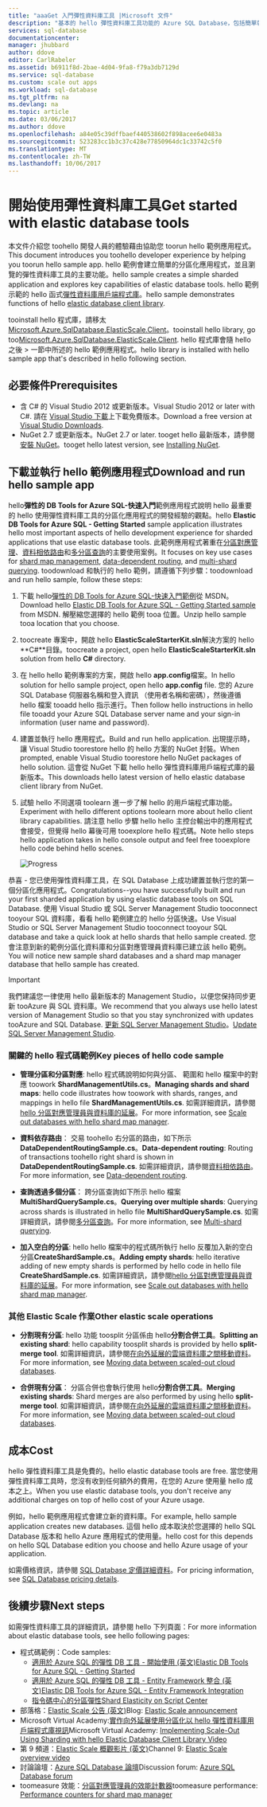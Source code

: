 ```yaml
---
title: "aaaGet 入門彈性資料庫工具 |Microsoft 文件"
description: "基本的 hello 彈性資料庫工具功能的 Azure SQL Database，包括簡單執行範例應用程式的詳細說明。"
services: sql-database
documentationcenter: 
manager: jhubbard
author: ddove
editor: CarlRabeler
ms.assetid: b6911f8d-2bae-4d04-9fa8-f79a3db7129d
ms.service: sql-database
ms.custom: scale out apps
ms.workload: sql-database
ms.tgt_pltfrm: na
ms.devlang: na
ms.topic: article
ms.date: 03/06/2017
ms.author: ddove
ms.openlocfilehash: a84e05c39dffbaef440538602f898acee6e0483a
ms.sourcegitcommit: 523283cc1b3c37c428e77850964dc1c33742c5f0
ms.translationtype: MT
ms.contentlocale: zh-TW
ms.lasthandoff: 10/06/2017
---
```

# <a name="get-started-with-elastic-database-tools"></a><span data-ttu-id="b555d-103">開始使用彈性資料庫工具</span><span class="sxs-lookup"><span data-stu-id="b555d-103">Get started with elastic database tools</span></span>
<span data-ttu-id="b555d-104">本文件介紹您 toohello 開發人員的體驗藉由協助您 toorun hello 範例應用程式。</span><span class="sxs-lookup"><span data-stu-id="b555d-104">This document introduces you toohello developer experience by helping you toorun hello sample app.</span></span> <span data-ttu-id="b555d-105">hello 範例會建立簡單的分區化應用程式，並且瀏覽的彈性資料庫工具的主要功能。</span><span class="sxs-lookup"><span data-stu-id="b555d-105">hello sample creates a simple sharded application and explores key capabilities of elastic database tools.</span></span> <span data-ttu-id="b555d-106">hello 範例示範的 hello 函式[彈性資料庫用戶端程式庫](sql-database-elastic-database-client-library.md)。</span><span class="sxs-lookup"><span data-stu-id="b555d-106">hello sample demonstrates functions of hello [elastic database client library](sql-database-elastic-database-client-library.md).</span></span>

<span data-ttu-id="b555d-107">tooinstall hello 程式庫，請移太[Microsoft.Azure.SqlDatabase.ElasticScale.Client](https://www.nuget.org/packages/Microsoft.Azure.SqlDatabase.ElasticScale.Client/)。</span><span class="sxs-lookup"><span data-stu-id="b555d-107">tooinstall hello library, go too[Microsoft.Azure.SqlDatabase.ElasticScale.Client](https://www.nuget.org/packages/Microsoft.Azure.SqlDatabase.ElasticScale.Client/).</span></span> <span data-ttu-id="b555d-108">hello 程式庫會隨 hello 之後 > 一節中所述的 hello 範例應用程式。</span><span class="sxs-lookup"><span data-stu-id="b555d-108">hello library is installed with hello sample app that's described in hello following section.</span></span>

## <a name="prerequisites"></a><span data-ttu-id="b555d-109">必要條件</span><span class="sxs-lookup"><span data-stu-id="b555d-109">Prerequisites</span></span>
* <span data-ttu-id="b555d-110">含 C# 的 Visual Studio 2012 或更新版本。</span><span class="sxs-lookup"><span data-stu-id="b555d-110">Visual Studio 2012 or later with C#.</span></span> <span data-ttu-id="b555d-111">請在 [Visual Studio 下載](http://www.visualstudio.com/downloads/download-visual-studio-vs.aspx)上下載免費版本。</span><span class="sxs-lookup"><span data-stu-id="b555d-111">Download a free version at [Visual Studio Downloads](http://www.visualstudio.com/downloads/download-visual-studio-vs.aspx).</span></span>
* <span data-ttu-id="b555d-112">NuGet 2.7 或更新版本。</span><span class="sxs-lookup"><span data-stu-id="b555d-112">NuGet 2.7 or later.</span></span> <span data-ttu-id="b555d-113">tooget hello 最新版本，請參閱[安裝 NuGet](http://docs.nuget.org/docs/start-here/installing-nuget)。</span><span class="sxs-lookup"><span data-stu-id="b555d-113">tooget hello latest version, see [Installing NuGet](http://docs.nuget.org/docs/start-here/installing-nuget).</span></span>

## <a name="download-and-run-hello-sample-app"></a><span data-ttu-id="b555d-114">下載並執行 hello 範例應用程式</span><span class="sxs-lookup"><span data-stu-id="b555d-114">Download and run hello sample app</span></span>
<span data-ttu-id="b555d-115">hello**彈性的 DB Tools for Azure SQL-快速入門**範例應用程式說明 hello 最重要的 hello 使用彈性資料庫工具的分區化應用程式的開發經驗的觀點。</span><span class="sxs-lookup"><span data-stu-id="b555d-115">hello **Elastic DB Tools for Azure SQL - Getting Started** sample application illustrates hello most important aspects of hello development experience for sharded applications that use elastic database tools.</span></span> <span data-ttu-id="b555d-116">此範例應用程式著重在[分區對應管理](sql-database-elastic-scale-shard-map-management.md)、[資料相依路由](sql-database-elastic-scale-data-dependent-routing.md)和[多分區查詢](sql-database-elastic-scale-multishard-querying.md)的主要使用案例。</span><span class="sxs-lookup"><span data-stu-id="b555d-116">It focuses on key use cases for [shard map management](sql-database-elastic-scale-shard-map-management.md), [data-dependent routing](sql-database-elastic-scale-data-dependent-routing.md), and [multi-shard querying](sql-database-elastic-scale-multishard-querying.md).</span></span> <span data-ttu-id="b555d-117">toodownload 和執行的 hello 範例，請遵循下列步驟：</span><span class="sxs-lookup"><span data-stu-id="b555d-117">toodownload and run hello sample, follow these steps:</span></span> 

1. <span data-ttu-id="b555d-118">下載 hello[彈性的 DB Tools for Azure SQL-快速入門範例](https://code.msdn.microsoft.com/windowsapps/Elastic-Scale-with-Azure-a80d8dc6)從 MSDN。</span><span class="sxs-lookup"><span data-stu-id="b555d-118">Download hello [Elastic DB Tools for Azure SQL - Getting Started sample](https://code.msdn.microsoft.com/windowsapps/Elastic-Scale-with-Azure-a80d8dc6) from MSDN.</span></span> <span data-ttu-id="b555d-119">解壓縮您選擇的 hello 範例 tooa 位置。</span><span class="sxs-lookup"><span data-stu-id="b555d-119">Unzip hello sample tooa location that you choose.</span></span>

2. <span data-ttu-id="b555d-120">toocreate 專案中，開啟 hello **ElasticScaleStarterKit.sln**解決方案的 hello **C#**目錄。</span><span class="sxs-lookup"><span data-stu-id="b555d-120">toocreate a project, open hello **ElasticScaleStarterKit.sln** solution from hello **C#** directory.</span></span>

3. <span data-ttu-id="b555d-121">在 hello hello 範例專案的方案，開啟 hello **app.config**檔案。</span><span class="sxs-lookup"><span data-stu-id="b555d-121">In hello solution for hello sample project, open hello **app.config** file.</span></span> <span data-ttu-id="b555d-122">您的 Azure SQL Database 伺服器名稱和登入資訊 （使用者名稱和密碼），然後遵循 hello 檔案 tooadd hello 指示進行。</span><span class="sxs-lookup"><span data-stu-id="b555d-122">Then follow hello instructions in hello file tooadd your Azure SQL Database server name and your sign-in information (user name and password).</span></span>

4. <span data-ttu-id="b555d-123">建置並執行 hello 應用程式。</span><span class="sxs-lookup"><span data-stu-id="b555d-123">Build and run hello application.</span></span> <span data-ttu-id="b555d-124">出現提示時，讓 Visual Studio toorestore hello 的 hello 方案的 NuGet 封裝。</span><span class="sxs-lookup"><span data-stu-id="b555d-124">When prompted, enable Visual Studio toorestore hello NuGet packages of hello solution.</span></span> <span data-ttu-id="b555d-125">這會從 NuGet 下載 hello hello 彈性資料庫用戶端程式庫的最新版本。</span><span class="sxs-lookup"><span data-stu-id="b555d-125">This downloads hello latest version of hello elastic database client library from NuGet.</span></span>

5. <span data-ttu-id="b555d-126">試驗 hello 不同選項 toolearn 進一步了解 hello 的用戶端程式庫功能。</span><span class="sxs-lookup"><span data-stu-id="b555d-126">Experiment with hello different options toolearn more about hello client library capabilities.</span></span> <span data-ttu-id="b555d-127">請注意 hello 步驟 hello hello 主控台輸出中的應用程式會接受，但覺得 hello 幕後可用 tooexplore hello 程式碼。</span><span class="sxs-lookup"><span data-stu-id="b555d-127">Note hello steps hello application takes in hello console output and feel free tooexplore hello code behind hello scenes.</span></span>
   
    ![Progress][4]

<span data-ttu-id="b555d-129">恭喜 - 您已使用彈性資料庫工具，在 SQL Database 上成功建置並執行您的第一個分區化應用程式。</span><span class="sxs-lookup"><span data-stu-id="b555d-129">Congratulations--you have successfully built and run your first sharded application by using elastic database tools on SQL Database.</span></span> <span data-ttu-id="b555d-130">使用 Visual Studio 或 SQL Server Management Studio tooconnect tooyour SQL 資料庫，看看 hello 範例建立的 hello 分區快速。</span><span class="sxs-lookup"><span data-stu-id="b555d-130">Use Visual Studio or SQL Server Management Studio tooconnect tooyour SQL database and take a quick look at hello shards that hello sample created.</span></span> <span data-ttu-id="b555d-131">您會注意到新的範例分區化資料庫和分區對應管理員資料庫已建立該 hello 範例。</span><span class="sxs-lookup"><span data-stu-id="b555d-131">You will notice new sample shard databases and a shard map manager database that hello sample has created.</span></span>

> [!IMPORTANT]
> <span data-ttu-id="b555d-132">我們建議您一律使用 hello 最新版本的 Management Studio，以便您保持同步更新 tooAzure 與 SQL 資料庫。</span><span class="sxs-lookup"><span data-stu-id="b555d-132">We recommend that you always use hello latest version of Management Studio so that you stay synchronized with updates tooAzure and SQL Database.</span></span> <span data-ttu-id="b555d-133">[更新 SQL Server Management Studio](https://msdn.microsoft.com/library/mt238290.aspx)。</span><span class="sxs-lookup"><span data-stu-id="b555d-133">[Update SQL Server Management Studio](https://msdn.microsoft.com/library/mt238290.aspx).</span></span>
> 
> 

### <a name="key-pieces-of-hello-code-sample"></a><span data-ttu-id="b555d-134">關鍵的 hello 程式碼範例</span><span class="sxs-lookup"><span data-stu-id="b555d-134">Key pieces of hello code sample</span></span>
* <span data-ttu-id="b555d-135">**管理分區和分區對應**: hello 程式碼說明如何與分區、 範圍和 hello 檔案中的對應 toowork **ShardManagementUtils.cs**。</span><span class="sxs-lookup"><span data-stu-id="b555d-135">**Managing shards and shard maps**: hello code illustrates how toowork with shards, ranges, and mappings in hello file **ShardManagementUtils.cs**.</span></span> <span data-ttu-id="b555d-136">如需詳細資訊，請參閱[hello 分區對應管理員與資料庫的延展](http://go.microsoft.com/?linkid=9862595)。</span><span class="sxs-lookup"><span data-stu-id="b555d-136">For more information, see [Scale out databases with hello shard map manager](http://go.microsoft.com/?linkid=9862595).</span></span>  

* <span data-ttu-id="b555d-137">**資料依存路由**： 交易 toohello 右分區的路由，如下所示**DataDependentRoutingSample.cs**。</span><span class="sxs-lookup"><span data-stu-id="b555d-137">**Data-dependent routing**: Routing of transactions toohello right shard is shown in **DataDependentRoutingSample.cs**.</span></span> <span data-ttu-id="b555d-138">如需詳細資訊，請參閱[資料相依路由](http://go.microsoft.com/?linkid=9862596)。</span><span class="sxs-lookup"><span data-stu-id="b555d-138">For more information, see [Data-dependent routing](http://go.microsoft.com/?linkid=9862596).</span></span> 

* <span data-ttu-id="b555d-139">**查詢透過多個分區**： 跨分區查詢如下所示 hello 檔案**MultiShardQuerySample.cs**。</span><span class="sxs-lookup"><span data-stu-id="b555d-139">**Querying over multiple shards**: Querying across shards is illustrated in hello file **MultiShardQuerySample.cs**.</span></span> <span data-ttu-id="b555d-140">如需詳細資訊，請參閱[多分區查詢](http://go.microsoft.com/?linkid=9862597)。</span><span class="sxs-lookup"><span data-stu-id="b555d-140">For more information, see [Multi-shard querying](http://go.microsoft.com/?linkid=9862597).</span></span>

* <span data-ttu-id="b555d-141">**加入空白的分區**: hello hello 檔案中的程式碼所執行 hello 反覆加入新的空白分區**CreateShardSample.cs**。</span><span class="sxs-lookup"><span data-stu-id="b555d-141">**Adding empty shards**: hello iterative adding of new empty shards is performed by hello code in hello file **CreateShardSample.cs**.</span></span> <span data-ttu-id="b555d-142">如需詳細資訊，請參閱[hello 分區對應管理員與資料庫的延展](http://go.microsoft.com/?linkid=9862595)。</span><span class="sxs-lookup"><span data-stu-id="b555d-142">For more information, see [Scale out databases with hello shard map manager](http://go.microsoft.com/?linkid=9862595).</span></span>

### <a name="other-elastic-scale-operations"></a><span data-ttu-id="b555d-143">其他 Elastic Scale 作業</span><span class="sxs-lookup"><span data-stu-id="b555d-143">Other elastic scale operations</span></span>
* <span data-ttu-id="b555d-144">**分割現有分區**: hello 功能 toosplit 分區係由 hello**分割合併工具**。</span><span class="sxs-lookup"><span data-stu-id="b555d-144">**Splitting an existing shard**: hello capability toosplit shards is provided by hello **split-merge tool**.</span></span> <span data-ttu-id="b555d-145">如需詳細資訊，請參閱[在向外延展的雲端資料庫之間移動資料](sql-database-elastic-scale-overview-split-and-merge.md)。</span><span class="sxs-lookup"><span data-stu-id="b555d-145">For more information, see [Moving data between scaled-out cloud databases](sql-database-elastic-scale-overview-split-and-merge.md).</span></span>

* <span data-ttu-id="b555d-146">**合併現有分區**： 分區合併也會執行使用 hello**分割合併工具**。</span><span class="sxs-lookup"><span data-stu-id="b555d-146">**Merging existing shards**: Shard merges are also performed by using hello **split-merge tool**.</span></span> <span data-ttu-id="b555d-147">如需詳細資訊，請參閱[在向外延展的雲端資料庫之間移動資料](sql-database-elastic-scale-overview-split-and-merge.md)。</span><span class="sxs-lookup"><span data-stu-id="b555d-147">For more information, see [Moving data between scaled-out cloud databases](sql-database-elastic-scale-overview-split-and-merge.md).</span></span>   

## <a name="cost"></a><span data-ttu-id="b555d-148">成本</span><span class="sxs-lookup"><span data-stu-id="b555d-148">Cost</span></span>
<span data-ttu-id="b555d-149">hello 彈性資料庫工具是免費的。</span><span class="sxs-lookup"><span data-stu-id="b555d-149">hello elastic database tools are free.</span></span> <span data-ttu-id="b555d-150">當您使用彈性資料庫工具時，您沒有收到任何額外的費用，在您的 Azure 使用量 hello 成本之上。</span><span class="sxs-lookup"><span data-stu-id="b555d-150">When you use elastic database tools, you don't receive any additional charges on top of hello cost of your Azure usage.</span></span> 

<span data-ttu-id="b555d-151">例如，hello 範例應用程式會建立新的資料庫。</span><span class="sxs-lookup"><span data-stu-id="b555d-151">For example, hello sample application creates new databases.</span></span> <span data-ttu-id="b555d-152">這個 hello 成本取決於您選擇的 hello SQL Database 版本和 hello Azure 應用程式的使用量。</span><span class="sxs-lookup"><span data-stu-id="b555d-152">hello cost for this depends on hello SQL Database edition you choose and hello Azure usage of your application.</span></span>

<span data-ttu-id="b555d-153">如需價格資訊，請參閱 [SQL Database 定價詳細資料](https://azure.microsoft.com/pricing/details/sql-database/)。</span><span class="sxs-lookup"><span data-stu-id="b555d-153">For pricing information, see [SQL Database pricing details](https://azure.microsoft.com/pricing/details/sql-database/).</span></span>

## <a name="next-steps"></a><span data-ttu-id="b555d-154">後續步驟</span><span class="sxs-lookup"><span data-stu-id="b555d-154">Next steps</span></span>
<span data-ttu-id="b555d-155">如需彈性資料庫工具的詳細資訊，請參閱 hello 下列頁面：</span><span class="sxs-lookup"><span data-stu-id="b555d-155">For more information about elastic database tools, see hello following pages:</span></span>

* <span data-ttu-id="b555d-156">程式碼範例：</span><span class="sxs-lookup"><span data-stu-id="b555d-156">Code samples:</span></span> 
  * [<span data-ttu-id="b555d-157">適用於 Azure SQL 的彈性 DB 工具 - 開始使用 (英文)</span><span class="sxs-lookup"><span data-stu-id="b555d-157">Elastic DB Tools for Azure SQL - Getting Started</span></span>](http://code.msdn.microsoft.com/Elastic-Scale-with-Azure-a80d8dc6?SRC=VSIDE)
  * [<span data-ttu-id="b555d-158">適用於 Azure SQL 的彈性 DB 工具 - Entity Framework 整合 (英文)</span><span class="sxs-lookup"><span data-stu-id="b555d-158">Elastic DB Tools for Azure SQL - Entity Framework Integration</span></span>](http://code.msdn.microsoft.com/Elastic-Scale-with-Azure-bae904ba?SRC=VSIDE)
  * [<span data-ttu-id="b555d-159">指令碼中心的分區彈性</span><span class="sxs-lookup"><span data-stu-id="b555d-159">Shard Elasticity on Script Center</span></span>](https://gallery.technet.microsoft.com/scriptcenter/Elastic-Scale-Shard-c9530cbe)
* <span data-ttu-id="b555d-160">部落格：[Elastic Scale 公告 (英文)](https://azure.microsoft.com/blog/2014/10/02/introducing-elastic-scale-preview-for-azure-sql-database/)</span><span class="sxs-lookup"><span data-stu-id="b555d-160">Blog: [Elastic Scale announcement](https://azure.microsoft.com/blog/2014/10/02/introducing-elastic-scale-preview-for-azure-sql-database/)</span></span>
* <span data-ttu-id="b555d-161">Microsoft Virtual Academy:[實作向外延展使用分區化以 hello 彈性資料庫用戶端程式庫視訊](https://mva.microsoft.com/training-courses/elastic-database-capabilities-with-azure-sql-db-16554?l=lWyQhF1fC_6306218965)</span><span class="sxs-lookup"><span data-stu-id="b555d-161">Microsoft Virtual Academy: [Implementing Scale-Out Using Sharding with hello Elastic Database Client Library Video](https://mva.microsoft.com/training-courses/elastic-database-capabilities-with-azure-sql-db-16554?l=lWyQhF1fC_6306218965)</span></span> 
* <span data-ttu-id="b555d-162">第 9 頻道：[Elastic Scale 概觀影片 (英文)](http://channel9.msdn.com/Shows/Data-Exposed/Azure-SQL-Database-Elastic-Scale)</span><span class="sxs-lookup"><span data-stu-id="b555d-162">Channel 9: [Elastic Scale overview video](http://channel9.msdn.com/Shows/Data-Exposed/Azure-SQL-Database-Elastic-Scale)</span></span>
* <span data-ttu-id="b555d-163">討論論壇：[Azure SQL Database 論壇](http://social.msdn.microsoft.com/forums/azure/home?forum=ssdsgetstarted)</span><span class="sxs-lookup"><span data-stu-id="b555d-163">Discussion forum: [Azure SQL Database forum](http://social.msdn.microsoft.com/forums/azure/home?forum=ssdsgetstarted)</span></span>
* <span data-ttu-id="b555d-164">toomeasure 效能：[分區對應管理員的效能計數器](sql-database-elastic-database-client-library.md)</span><span class="sxs-lookup"><span data-stu-id="b555d-164">toomeasure performance: [Performance counters for shard map manager](sql-database-elastic-database-client-library.md)</span></span>

<!--Anchors-->
[hello Elastic Scale Sample Application]: #The-Elastic-Scale-Sample-Application
[Download and Run hello Sample App]: #Download-and-Run-the-Sample-App
[Cost]: #Cost
[Next steps]: #next-steps

<!--Image references-->
[1]: ./media/sql-database-elastic-scale-get-started/newProject.png
[2]: ./media/sql-database-elastic-scale-get-started/click-online.png
[3]: ./media/sql-database-elastic-scale-get-started/click-CSharp.png
[4]: ./media/sql-database-elastic-scale-get-started/output2.png

